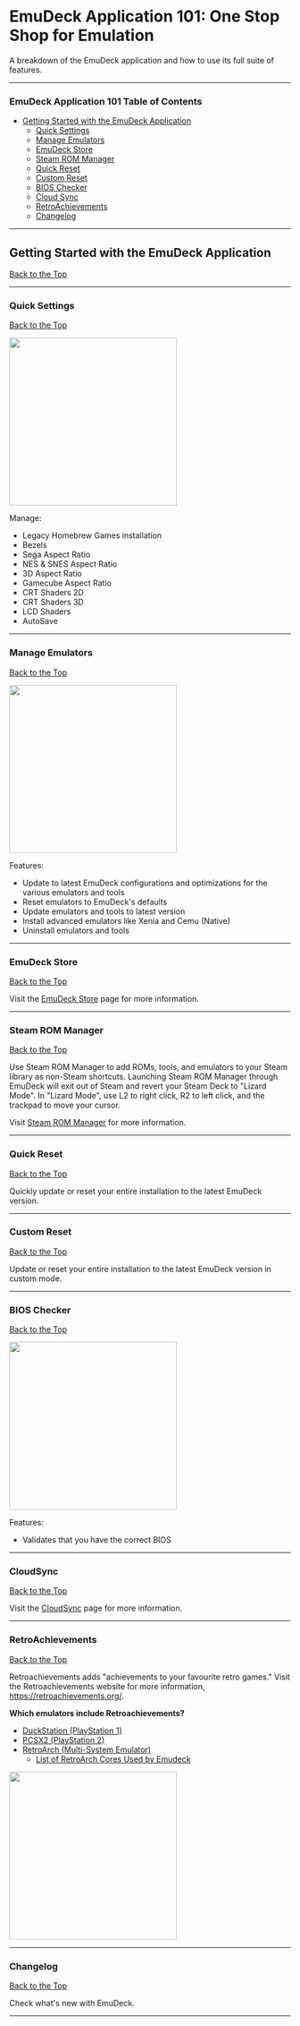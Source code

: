 # EmuDeck Application 101: One Stop Shop for Emulation

A breakdown of the EmuDeck application and how to use its full suite of features.

***

### EmuDeck Application 101 Table of Contents

- [Getting Started with the EmuDeck Application](#getting-started-with-the-emudeck-application)
	- [Quick Settings](#quick-settings)
	- [Manage Emulators](#manage-emulators)
	- [EmuDeck Store](#emudeck-store)
	- [Steam ROM Manager](#steam-rom-manager)
	- [Quick Reset](#quick-reset)
	- [Custom Reset](#custom-reset)
	- [BIOS Checker](#bios-checker)
	- [Cloud Sync](#cloud-sync)
	- [RetroAchievements](#retroachievements)
	- [Changelog](#changelog)
	
***

## Getting Started with the EmuDeck Application
[Back to the Top](#emudeck-application-101-table-of-contents)

***


### Quick Settings
[Back to the Top](#emudeck-application-101-table-of-contents)

<img src="https://github-production-user-asset-6210df.s3.amazonaws.com/108900299/246722290-c5c7042b-5820-4478-a754-b7811a27ab9e.png" height="300">

Manage:

* Legacy Homebrew Games installation
* Bezels
* Sega Aspect Ratio
* NES & SNES Aspect Ratio
* 3D Aspect Ratio
* Gamecube Aspect Ratio
* CRT Shaders 2D
* CRT Shaders 3D
* LCD Shaders
* AutoSave

***

### Manage Emulators
[Back to the Top](#emudeck-application-101-table-of-contents)

<img src="https://github.com/dragoonDorise/EmuDeck/assets/108900299/c535314d-dc6d-4b52-b10f-08a450b397c7" height="300">

Features:

* Update to latest EmuDeck configurations and optimizations for the various emulators and tools
* Reset emulators to EmuDeck's defaults
* Update emulators and tools to latest version
* Install advanced emulators like Xenia and Cemu (Native)
* Uninstall emulators and tools

***

### EmuDeck Store
[Back to the Top](#emudeck-application-101-table-of-contents)

Visit the [EmuDeck Store](../steamos/emudeck-store.md) page for more information.

***

### Steam ROM Manager
[Back to the Top](#emudeck-application-101-table-of-contents)

Use Steam ROM Manager to add ROMs, tools, and emulators to your Steam library as non-Steam shortcuts. Launching Steam ROM Manager through EmuDeck will exit out of Steam and revert your Steam Deck to "Lizard Mode". In "Lizard Mode", use L2 to right click, R2 to left click, and the trackpad to move your cursor.

Visit [Steam ROM Manager](../../tools/steamos/steam-rom-manager.md) for more information.

***

### Quick Reset
[Back to the Top](#emudeck-application-101-table-of-contents)

Quickly update or reset your entire installation to the latest EmuDeck version.

***

### Custom Reset
[Back to the Top](#emudeck-application-101-table-of-contents)

Update or reset your entire installation to the latest EmuDeck version in custom mode.

***


### BIOS Checker
[Back to the Top](#emudeck-application-101-table-of-contents)

<img src="https://github.com/dragoonDorise/EmuDeck/assets/108900299/d1a481ab-a4f6-4e3a-aa9b-19980e5a2d05" height="300">

Features:

* Validates that you have the correct BIOS

***

### CloudSync
[Back to the Top](#emudeck-application-101-table-of-contents)

Visit the [CloudSync](cloud-sync-on-windows.md) page for more information.

***

### RetroAchievements
[Back to the Top](#emudeck-application-101-table-of-contents)

Retroachievements adds "achievements to your favourite retro games." Visit the Retroachievements website for more information, https://retroachievements.org/.

**Which emulators include Retroachievements?**

* [DuckStation (PlayStation 1)](https://www.duckstation.org/)
* [PCSX2 (PlayStation 2)](https://pcsx2.net/)
* [RetroArch (Multi-System Emulator)](https://www.retroarch.com/)
	- [List of RetroArch Cores Used by Emudeck](../../emulators/steamos/retroarch.md#list-of-retroarch-cores-used-by-emudeck)

<img src="https://github.com/dragoonDorise/EmuDeck/assets/108900299/ee44756f-5612-43b0-ae85-688cdb37dce5" height="300">


***

### Changelog
[Back to the Top](#emudeck-application-101-table-of-contents)

Check what's new with EmuDeck.

***
